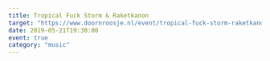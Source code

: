 ```yaml
---
title: Tropical Fuck Storm & Raketkanon
target: "https://www.doornroosje.nl/event/tropical-fuck-storm-raketkanon/"
date: 2019-05-21T19:30:00
event: true
category: "music"
---
```

